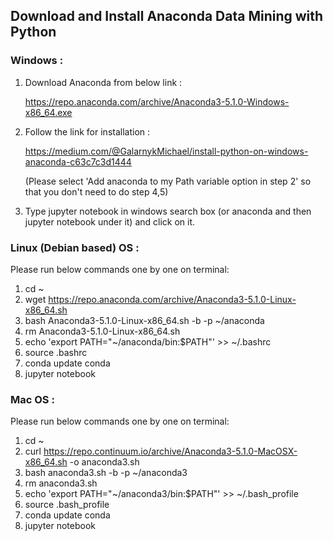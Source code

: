 

## Download and Install Anaconda Data Mining with Python

### Windows :

1. Download Anaconda from below link :

    https://repo.anaconda.com/archive/Anaconda3-5.1.0-Windows-x86_64.exe

2. Follow the link for installation :

    https://medium.com/@GalarnykMichael/install-python-on-windows-anaconda-c63c7c3d1444

    (Please select 'Add anaconda to my Path variable option in step 2' so that you don't need to do step 4,5)

3. Type jupyter notebook in windows search box (or anaconda and then jupyter notebook under it) and click on it.


### Linux (Debian based) OS :

Please run below commands one by one on terminal:

1. cd ~
2. wget https://repo.anaconda.com/archive/Anaconda3-5.1.0-Linux-x86_64.sh
3. bash Anaconda3-5.1.0-Linux-x86_64.sh -b -p ~/anaconda
4. rm Anaconda3-5.1.0-Linux-x86_64.sh
5. echo 'export PATH="~/anaconda/bin:$PATH"' >> ~/.bashrc 
6. source .bashrc
7. conda update conda
8. jupyter notebook

### Mac OS :
Please run below commands one by one on terminal:

1. cd ~
2. curl https://repo.continuum.io/archive/Anaconda3-5.1.0-MacOSX-x86_64.sh -o anaconda3.sh
3. bash anaconda3.sh -b -p ~/anaconda3
4. rm anaconda3.sh
5. echo 'export PATH="~/anaconda3/bin:$PATH"' >> ~/.bash_profile 
6. source .bash_profile
7. conda update conda
8. jupyter notebook
